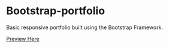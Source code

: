 # Bootstrap-portfolio
Basic responsive portfolio built using the Bootstrap Framework.

[Preview Here](https://createbygina.github.io/Bootstrap-portfolio/)
